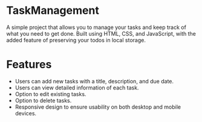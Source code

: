 # TaskManagement
A simple project that allows you to manage your tasks and keep track of what you need to get done. Built using HTML, CSS, and JavaScript, with the added feature of preserving your todos in local storage.

# Features
- Users can add new tasks with a title, description, and due date.
- Users can view detailed information of each task.
- Option to edit existing tasks.
- Option to delete tasks.
- Responsive design to ensure usability on both desktop and mobile
devices.
